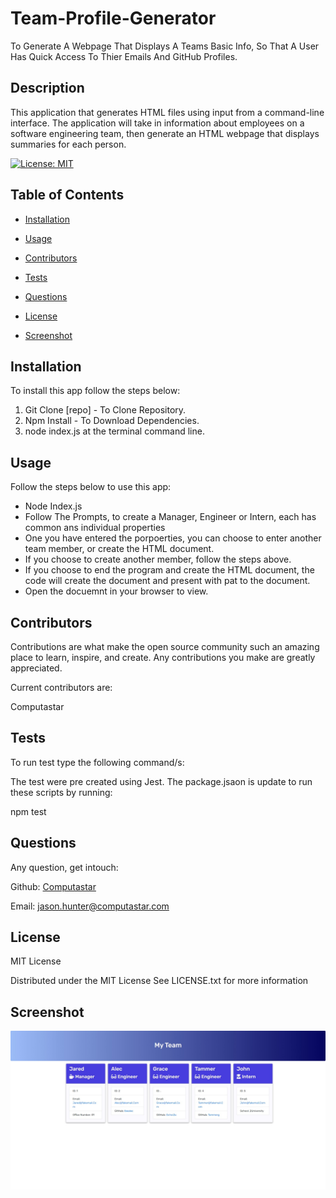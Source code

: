 # Team-Profile-Generator
To Generate A Webpage That Displays A Teams Basic Info, So That A User Has Quick Access To Thier Emails And GitHub Profiles.

  ## Description
  This application that generates HTML files using input from a command-line interface. The application will take in information about employees on a software  engineering team, then generate an HTML webpage that displays summaries for each person. 


  [![License: MIT](https://img.shields.io/badge/License-MIT-yellow.svg)](https://opensource.org/licenses/MIT)


## Table of Contents 

* [Installation](#installation) 

* [Usage](#usage) 

* [Contributors](#contributors) 

* [Tests](#tests) 

* [Questions](#questions) 

* [License](#license)

* [Screenshot](#screenhot)
 


## Installation 

To install this app follow the steps below: 

  1. Git Clone [repo] - To Clone Repository.
  2. Npm Install - To Download Dependencies.
  3. node index.js at the terminal command line.


## Usage 

Follow the steps below to use this app: 

  * Node Index.js 
  * Follow The Prompts, to create a Manager, Engineer or Intern, each has common ans individual properties 
  * One you have entered the porpoerties, you can choose to enter another team member, or create the HTML document. 
  * If you choose to create another member, follow the  steps above.
  * If you choose to end the program and create the HTML document, the code will create the document and present with pat to the document.
  * Open the docuemnt in your browser to view.


## Contributors 

Contributions are what make the open source community such an amazing place to learn, inspire, and create. Any contributions you make are greatly appreciated. 

Current contributors are: 

  Computastar


## Tests

To run test type the following command/s: 

  The test were pre created using Jest. The package.jsaon is update to run these scripts by running:
  
  npm test


## Questions

Any question, get intouch: 

  Github: [Computastar](https://github.com/Computastar)

  Email: jason.hunter@computastar.com

  
## License

  MIT License

  Distributed under the MIT License See LICENSE.txt for more information
  
## Screenshot

  ![Team Member HTML](./assets/MyTeam_.jpeg)

